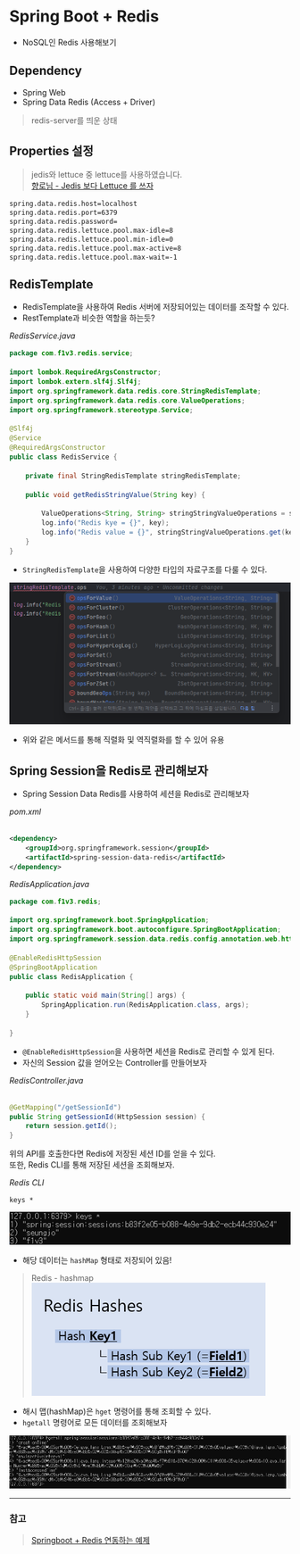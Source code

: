 # Spring Boot + Redis

- NoSQL인 Redis 사용해보기

## Dependency

- Spring Web
- Spring Data Redis (Access + Driver)

> redis-server를 띄운 상태

## Properties 설정

> jedis와 lettuce 중 lettuce를 사용하였습니다.   
> [향로님 - Jedis 보다 Lettuce 를 쓰자](https://jojoldu.tistory.com/418)

```properties
spring.data.redis.host=localhost
spring.data.redis.port=6379
spring.data.redis.password=
spring.data.redis.lettuce.pool.max-idle=8
spring.data.redis.lettuce.pool.min-idle=0
spring.data.redis.lettuce.pool.max-active=8
spring.data.redis.lettuce.pool.max-wait=-1
```

## RedisTemplate

- RedisTemplate을 사용하여 Redis 서버에 저장되어있는 데이터를 조작할 수 있다.
- RestTemplate과 비슷한 역할을 하는듯?

_RedisService.java_

```java
package com.f1v3.redis.service;

import lombok.RequiredArgsConstructor;
import lombok.extern.slf4j.Slf4j;
import org.springframework.data.redis.core.StringRedisTemplate;
import org.springframework.data.redis.core.ValueOperations;
import org.springframework.stereotype.Service;

@Slf4j
@Service
@RequiredArgsConstructor
public class RedisService {

    private final StringRedisTemplate stringRedisTemplate;

    public void getRedisStringValue(String key) {

        ValueOperations<String, String> stringStringValueOperations = stringRedisTemplate.opsForValue();
        log.info("Redis kye = {}", key);
        log.info("Redis value = {}", stringStringValueOperations.get(key));
    }
}

```

- `StringRedisTemplate`을 사용하여 다양한 타입의 자료구조를 다룰 수 있다.

![stringRedisTemplate.png](images/stringRedisTemplate.png)

- 위와 같은 메서드를 통해 직렬화 및 역직렬화를 할 수 있어 유용

## Spring Session을 Redis로 관리해보자

- Spring Session Data Redis를 사용하여 세션을 Redis로 관리해보자

_pom.xml_

```xml

<dependency>
    <groupId>org.springframework.session</groupId>
    <artifactId>spring-session-data-redis</artifactId>
</dependency>
```

_RedisApplication.java_

```java
package com.f1v3.redis;

import org.springframework.boot.SpringApplication;
import org.springframework.boot.autoconfigure.SpringBootApplication;
import org.springframework.session.data.redis.config.annotation.web.http.EnableRedisHttpSession;

@EnableRedisHttpSession
@SpringBootApplication
public class RedisApplication {

    public static void main(String[] args) {
        SpringApplication.run(RedisApplication.class, args);
    }

}

```

- `@EnableRedisHttpSession`을 사용하면 세션을 Redis로 관리할 수 있게 된다.
- 자신의 Session 값을 얻어오는 Controller를 만들어보자

_RedisController.java_

```java

@GetMapping("/getSessionId")
public String getSessionId(HttpSession session) {
    return session.getId();
}
```

위의 API를 호출한다면 Redis에 저장된 세션 ID를 얻을 수 있다.  
또한, Redis CLI를 통해 저장된 세션을 조회해보자.

_Redis CLI_

```shell
keys *
```

![img.png](images/spring_session.png)

- 해당 데이터는 `hashMap` 형태로 저장되어 있음!

> Redis - hashmap  
> ![img.png](images/redis_hashes.png)

- 해시 맵(hashMap)은 `hget` 명령어를 통해 조회할 수 있다.
- `hgetall` 명령어로 모든 데이터를 조회해보자

![img.png](images/hgetall.png)

---

### 참고

> [Springboot + Redis 연동하는 예제](https://oingdaddy.tistory.com/310)
